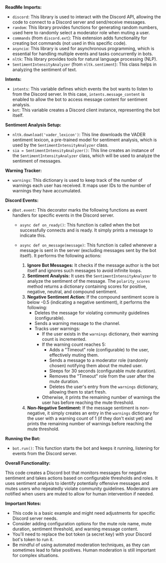 **ReadMe**
**Imports:**

- `discord`: This library is used to interact with the Discord API, allowing the code to connect to a Discord server and send/receive messages.
- `random`: This library provides functions for generating random numbers, used here to randomly select a moderator role when muting a user.
- `commands` (from `discord.ext`): This extension adds functionality for creating bot commands (not used in this specific code).
- `asyncio`: This library is used for asynchronous programming, which is essential for handling multiple events and tasks concurrently in bots.
- `nltk`: This library provides tools for natural language processing (NLP).
- `SentimentIntensityAnalyzer` (from `nltk.sentiment`): This class helps in analyzing the sentiment of text.

**Intents:**

- `intents`: This variable defines which events the bot wants to listen to from the Discord server. In this case, `intents.message_content` is enabled to allow the bot to access message content for sentiment analysis.
- `bot`: This variable creates a Discord client instance, representing the bot itself.

**Sentiment Analysis Setup:**

- `nltk.download('vader_lexicon')`: This line downloads the VADER sentiment lexicon, a pre-trained model for sentiment analysis, which is used by the `SentimentIntensityAnalyzer` class.
- `sia = SentimentIntensityAnalyzer()`: This line creates an instance of the `SentimentIntensityAnalyzer` class, which will be used to analyze the sentiment of messages.

**Warning Tracker:**

- `warnings`: This dictionary is used to keep track of the number of warnings each user has received. It maps user IDs to the number of warnings they have accumulated.

**Discord Events:**

- `@bot.event`: This decorator marks the following functions as event handlers for specific events in the Discord server.

  - `async def on_ready()`: This function is called when the bot successfully connects and is ready. It simply prints a message to indicate this.

  - `async def on_message(message)`: This function is called whenever a message is sent in the server (excluding messages sent by the bot itself). It performs the following actions:

      1. **Ignore Bot Messages:** It checks if the message author is the bot itself and ignores such messages to avoid infinite loops.
      2. **Sentiment Analysis:** It uses the `SentimentIntensityAnalyzer` to analyze the sentiment of the message. The `polarity_scores` method returns a dictionary containing scores for positive, negative, neutral, and compound sentiment.
      3. **Negative Sentiment Action:** If the compound sentiment score is below -0.5 (indicating a negative sentiment), it performs the following:
          - Deletes the message for violating community guidelines (configurable).
          - Sends a warning message to the channel.
          - Tracks user warnings:
              - If the user exists in the `warnings` dictionary, their warning count is incremented.
              - If the warning count reaches 5:
                  - Adds a "Timeout" role (configurable) to the user, effectively muting them.
                  - Sends a message to a moderator role (randomly chosen) notifying them about the muted user.
                  - Sleeps for 30 seconds (configurable mute duration).
                  - Removes the "Timeout" role from the user after the mute duration.
                  - Deletes the user's entry from the `warnings` dictionary, allowing them to start fresh.
              - Otherwise, it prints the remaining number of warnings the user has before reaching the mute threshold.
      4. **Non-Negative Sentiment:** If the message sentiment is non-negative, it simply creates an entry in the `warnings` dictionary for the user with a warning count of 1 (if they don't exist yet) and prints the remaining number of warnings before reaching the mute threshold.

**Running the Bot:**

- `bot.run()`: This function starts the bot and keeps it running, listening for events from the Discord server.

**Overall Functionality:**

This code creates a Discord bot that monitors messages for negative sentiment and takes actions based on configurable thresholds and roles. It uses sentiment analysis to identify potentially offensive messages and mutes users who repeatedly violate community guidelines. Moderators are notified when users are muted to allow for human intervention if needed.

**Important Notes:**

- This code is a basic example and might need adjustments for specific Discord server needs.
- Consider adding configuration options for the mute role name, mute duration, sentiment threshold, and warning message content.
- You'll need to replace the bot token (a secret key) with your Discord bot's token to run it.
- Be mindful of using automated moderation techniques, as they can sometimes lead to false positives. Human moderation is still important for complex situations.
